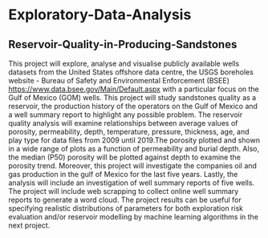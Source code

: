 # Exploratory-Data-Analysis
## Reservoir-Quality-in-Producing-Sandstones
This project will explore, analyse and visualise publicly available wells datasets from the United States offshore data centre, the USGS boreholes website - Bureau of Safety and Environmental Enforcement (BSEE) https://www.data.bsee.gov/Main/Default.aspx with a particular focus on the Gulf of Mexico (GOM) wells. This project will study sandstones quality as a reservoir, the production history of the operators on the Gulf of Mexico and a well summary report to highlight any possible problem. The reservoir quality analysis will examine relationships between average values of porosity, permeability, depth, temperature, pressure, thickness, age, and play type for data files from 2009 until 2019.The porosity plotted and shown in a wide range of plots as a function of permeability and burial depth. Also, the median (P50) porosity will be plotted against depth to examine the porosity trend. Moreover, this project will investigate the companies oil and gas production in the gulf of Mexico for the last five years. Lastly, the analysis will include an investigation of well summary reports of five wells. The project will include web scrapping to collect online well summary reports to generate a word cloud. The project results can be useful for specifying realistic distributions of parameters for both exploration risk evaluation and/or reservoir modelling by machine learning algorithms in the next project. 

